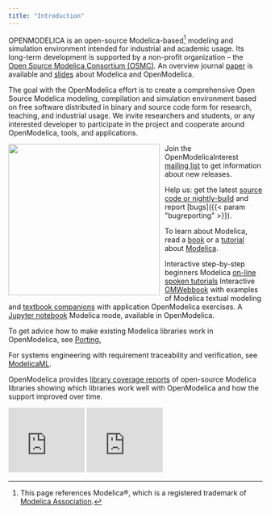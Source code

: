 ```yaml
---
title: "Introduction"
---
```

OPENMODELICA is an open-source Modelica-based[^1] modeling and simulation environment intended for industrial and academic usage.
Its long-term development is supported by a non-profit organization – the [Open Source Modelica Consortium (OSMC)](/home/consortium).
An overview journal [paper](/research/the-openmodelica-integrated-environment-for-modeling-simulation-and-model-based-development) is available and [slides](images/M_images/Modelica-OpenModelica-slides.pdf) about Modelica and OpenModelica.

The goal with the OpenModelica effort is to create a comprehensive Open Source Modelica modeling, compilation and simulation environment based on free software distributed in binary and source code form for research, teaching, and industrial usage.
We invite researchers and students, or any interested developer to participate in the project and cooperate around OpenModelica, tools, and applications.

<img width="300" style="float: left; margin-right: 10px" src="/images/om.jpg" />

Join the OpenModelicaInterest [mailing list](/useresresources/mailing-list) to get information about new releases.

Help us: get the latest [source code or nightly-build](/developersresources/source-code) and report [bugs]({{< param "bugreporting" >}}).

To learn about Modelica, read a [book](/research/booksproceedings) or a [tutorial](images/M_images/200204-ModelicaTutorial-slides-PeterFritzson-AdrianPop-MODPROD2020.pdf) about [Modelica](http://www.modelica.org).

Interactive step-by-step beginners Modelica [on-line spoken tutorials](http://spoken-tutorial.org/tutorial-search/?search_foss=OpenModelica&search_language=English)
Interactive [OMWebbook](http://omwebbook.openmodelica.org/) with examples of Modelica textual modeling and [textbook companions](http://om.fossee.in/textbook-companion/completed-books) with application OpenModelica exercises.
A [Jupyter notebook](https://github.com/OpenModelica/jupyter-openmodelica) Modelica mode, available in OpenModelica.

To get advice how to make existing Modelica libraries work in OpenModelica, see [Porting.](doc/OpenModelicaUsersGuide/latest/porting.html)

For systems engineering with requirement traceability and verification, see [ModelicaML](/free-and-open-source-software/modelicaml/).

OpenModelica provides [library coverage reports](https://github.com/OpenModelica/OpenModelica/wiki/Library-Coverage-Testing) of open-source Modelica libraries showing which libraries work well with OpenModelica and how the support improved over time.

<iframe width="30%" height="128" src="https://www.youtube.com/embed/OCTAeLYtClI" frameborder="0" allowfullscreen></iframe>

<iframe width="30%" height="128" src="https://www.youtube.com/embed/v7YEd_Ow624" frameborder="0" allowfullscreen></iframe>

[^1]: This page references Modelica®, which is a registered trademark of [Modelica Association](https://modelica.org).

